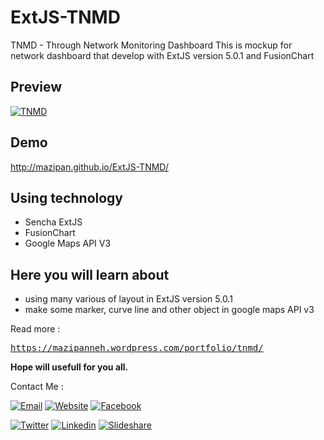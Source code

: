 # ExtJS-TNMD
TNMD - Through Network Monitoring Dashboard
This is mockup for network dashboard that develop with ExtJS version 5.0.1 and FusionChart</br>

## Preview
<a href="https://mazipanneh.wordpress.com/portfolio/tnmd/" target="_blank"><img src="https://i1.wp.com/i1176.photobucket.com/albums/x322/mazipanneh/TMND_zpspux2ffff.png" alt="TNMD" /></a>

## Demo
<a href="http://mazipan.github.io/ExtJS-TNMD/">http://mazipan.github.io/ExtJS-TNMD/</a>

## Using technology
- Sencha ExtJS
- FusionChart
- Google Maps API V3

## Here you will learn about
- using many various of layout in ExtJS version 5.0.1 
- make some marker, curve line and other object in google maps API v3

Read more : </br>
<pre><a href="https://mazipanneh.wordpress.com/portfolio/tnmd/" target="_blank">https://mazipanneh.wordpress.com/portfolio/tnmd/</a></pre>

**Hope will usefull for you all.**

Contact Me :

[![Email](https://img.shields.io/badge/mazipanneh-Email-yellow.svg?maxAge=3600)](mailto:mazipanneh@gmail.com) 
[![Website](https://img.shields.io/badge/mazipanneh-Blog-brightgreen.svg?maxAge=3600)](https://mazipanneh.com/blog/)
[![Facebook](https://img.shields.io/badge/mazipanneh-Facebook-blue.svg?maxAge=3600)](https://facebook.com/mazipanneh) 

[![Twitter](https://img.shields.io/badge/Maz_Ipan-Twitter-55acee.svg?maxAge=3600)](https://twitter.com/Maz_Ipan) 
[![Linkedin](https://img.shields.io/badge/irfanmaulanamazipan-Linkedin-0077b5.svg?maxAge=3600)](https://id.linkedin.com/in/irfanmaulanamazipan) 
[![Slideshare](https://img.shields.io/badge/IrfanMaulana21-Slideshare-0077b5.svg?maxAge=3600)](https://www.slideshare.net/IrfanMaulana21) 

